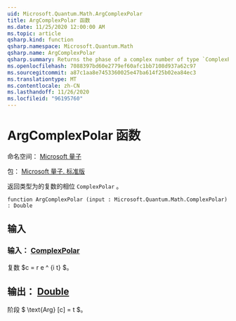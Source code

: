 ```yaml
---
uid: Microsoft.Quantum.Math.ArgComplexPolar
title: ArgComplexPolar 函数
ms.date: 11/25/2020 12:00:00 AM
ms.topic: article
qsharp.kind: function
qsharp.namespace: Microsoft.Quantum.Math
qsharp.name: ArgComplexPolar
qsharp.summary: Returns the phase of a complex number of type `ComplexPolar`.
ms.openlocfilehash: 7088397bd60e2779ef60afc1bb7108d937a62c97
ms.sourcegitcommit: a87c1aa8e7453360025e47ba614f25b02ea84ec3
ms.translationtype: MT
ms.contentlocale: zh-CN
ms.lasthandoff: 11/26/2020
ms.locfileid: "96195760"
---
```

# <a name="argcomplexpolar-function"></a>ArgComplexPolar 函数

命名空间： [Microsoft 量子](xref:Microsoft.Quantum.Math)

包： [Microsoft 量子. 标准版](https://nuget.org/packages/Microsoft.Quantum.Standard)


返回类型为的复数的相位 `ComplexPolar` 。

```qsharp
function ArgComplexPolar (input : Microsoft.Quantum.Math.ComplexPolar) : Double
```


## <a name="input"></a>输入

### <a name="input--complexpolar"></a>输入： [ComplexPolar](xref:Microsoft.Quantum.Math.ComplexPolar)

复数 $c = r e ^ {i t} $。



## <a name="output--double"></a>输出： [Double](xref:microsoft.quantum.lang-ref.double)

阶段 $ \text{Arg} [c] = t $。
